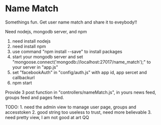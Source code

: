 # Name Match
Somethings fun. Get user name match and share it to eveybody!!

Need nodejs, mongodb server, and npm
1. need install nodejs
2. need install npm
3. use command "npm install --save" to install packages
4. start your mongodb server and set "mongoose.connect('mongodb://localhost:27017/name_match');" to your server in "app.js"
5. set "facebookAuth" in "config/auth.js" with app id, app sercet and callbackurl
6. npm start

Provide 3 post function in "controllers/nameMatch.js", in yours news feed, groups feed and pages feed.

TODO:
	1. need the admin view to manage user page, groups and accesstoken
	2. good string too useless to trust, need more believable 
	3. need pretty view, I am not good at art QQ